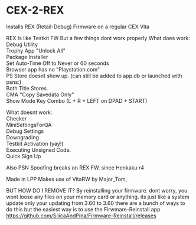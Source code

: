 # CEX-2-REX
Installs REX (Retail-Debug) Firmware on a regular CEX Vita

REX Is like Testkit FW But a few things dont work properly
What does work:                                          
Debug Utility                                      
Trophy App "Unlock All"                               
Package Installer                         
Set Auto-Time Off to Never or 60 seconds                              
Browser app has no "Playstation.com"                                 
PS Store doesnt show up. (can still be added to app.db or launched with psns:)                              
Both Title Stores.                     
CMA "Copy Savedata Only"                          
Show Mode Key Combo (L + R + LEFT on DPAD + START)                           

What doesnt work:                        
Checker                   
MiniSettingsForQA            
Debug Settings            
Downgrading                 
Testkit Activation (yay!)               
Executing Unsigned Code.                   
Quick Sign Up                           

Also PSN Spoofing breaks on REX FW. since Henkaku r4 

Made in LPP
Makes use of VitaRW by Major_Tom,


BUT HOW DO I REMOVE IT?
By reinstalling your firmware. dont worry, you wont loose any files on your memory card or anything. its just like a system update only your updating from 3.60 to 3.60 there are a bunch of ways to do this but the easiest way is to use the Firwmare-Reinstall app https://github.com/SilicaAndPina/Firmware-Reinstall/releases
